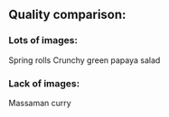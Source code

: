## Quality comparison:

### Lots of images:
Spring rolls
Crunchy green papaya salad

### Lack of images:
Massaman curry
